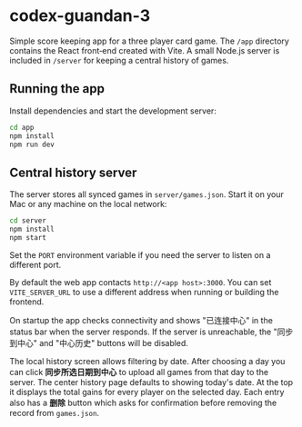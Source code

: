 # codex-guandan-3

Simple score keeping app for a three player card game. The `/app` directory
contains the React front‑end created with Vite. A small Node.js server is
included in `/server` for keeping a central history of games.

## Running the app

Install dependencies and start the development server:

```bash
cd app
npm install
npm run dev
```

## Central history server

The server stores all synced games in `server/games.json`. Start it on your Mac
or any machine on the local network:

```bash
cd server
npm install
npm start
```

Set the `PORT` environment variable if you need the server to listen on a
different port.

By default the web app contacts `http://<app host>:3000`. You can set
`VITE_SERVER_URL` to use a different address when running or building the
frontend.

On startup the app checks connectivity and shows "已连接中心" in the status bar
when the server responds. If the server is unreachable, the "同步到中心" and
"中心历史" buttons will be disabled.

The local history screen allows filtering by date. After choosing a day you can
click **同步所选日期到中心** to upload all games from that day to the server.
The center history page defaults to showing today's date. At the top it displays
the total gains for every player on the selected day. Each entry also has a
**删除** button which asks for confirmation before removing the record from
`games.json`.
